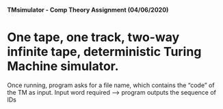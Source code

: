 <b> TMsimulator - Comp Theory Assignment (04/06/2020) </b>
# One tape, one track, two-way infinite tape, deterministic Turing Machine simulator.
Once running, program asks for a file name, which contains the “code” of the TM as input. 
Input word required -->  program outputs the sequence of IDs 
